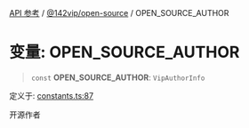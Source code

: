 [API 参考](../../../index.md) / [@142vip/open-source](../index.md) / OPEN\_SOURCE\_AUTHOR

# 变量: OPEN\_SOURCE\_AUTHOR

> `const` **OPEN\_SOURCE\_AUTHOR**: `VipAuthorInfo`

定义于: [constants.ts:87](https://github.com/142vip/core-x/blob/58a4aca72f73ebc92491a458c9b83754486dc296/packages/open-source/src/constants.ts#L87)

开源作者
